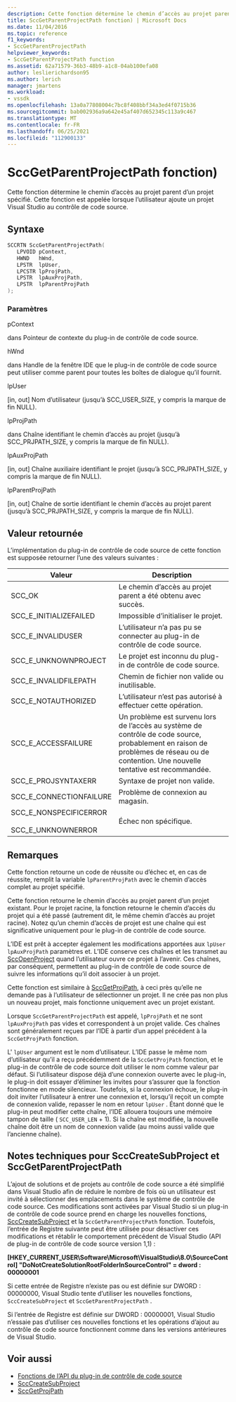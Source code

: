 ```yaml
---
description: Cette fonction détermine le chemin d’accès au projet parent d’un projet spécifié.
title: SccGetParentProjectPath fonction) | Microsoft Docs
ms.date: 11/04/2016
ms.topic: reference
f1_keywords:
- SccGetParentProjectPath
helpviewer_keywords:
- SccGetParentProjectPath function
ms.assetid: 62a71579-36b3-48b9-a1c8-04ab100efa08
author: leslierichardson95
ms.author: lerich
manager: jmartens
ms.workload:
- vssdk
ms.openlocfilehash: 13a0a77808004c7bc8f408bbf34a3ed4f0715b36
ms.sourcegitcommit: bab002936a9a642e45af407d652345c113a9c467
ms.translationtype: MT
ms.contentlocale: fr-FR
ms.lasthandoff: 06/25/2021
ms.locfileid: "112900133"
---
```

# <a name="sccgetparentprojectpath-function"></a>SccGetParentProjectPath fonction)
Cette fonction détermine le chemin d’accès au projet parent d’un projet spécifié. Cette fonction est appelée lorsque l’utilisateur ajoute un projet Visual Studio au contrôle de code source.

## <a name="syntax"></a>Syntaxe

```cpp
SCCRTN SccGetParentProjectPath(
   LPVOID pContext,
   HWND   hWnd,
   LPSTR  lpUser,
   LPCSTR lpProjPath,
   LPSTR  lpAuxProjPath,
   LPSTR  lpParentProjPath
);
```

### <a name="parameters"></a>Paramètres
 pContext

dans Pointeur de contexte du plug-in de contrôle de code source.

 hWnd

dans Handle de la fenêtre IDE que le plug-in de contrôle de code source peut utiliser comme parent pour toutes les boîtes de dialogue qu’il fournit.

 lpUser

[in, out] Nom d’utilisateur (jusqu’à SCC_USER_SIZE, y compris la marque de fin NULL).

 lpProjPath

dans Chaîne identifiant le chemin d’accès au projet (jusqu’à SCC_PRJPATH_SIZE, y compris la marque de fin NULL).

 lpAuxProjPath

[in, out] Chaîne auxiliaire identifiant le projet (jusqu’à SCC_PRJPATH_SIZE, y compris la marque de fin NULL).

 lpParentProjPath

[in, out] Chaîne de sortie identifiant le chemin d’accès au projet parent (jusqu’à SCC_PRJPATH_SIZE, y compris la marque de fin NULL).

## <a name="return-value"></a>Valeur retournée
 L’implémentation du plug-in de contrôle de code source de cette fonction est supposée retourner l’une des valeurs suivantes :

|Valeur|Description|
|-----------|-----------------|
|SCC_OK|Le chemin d’accès au projet parent a été obtenu avec succès.|
|SCC_E_INITIALIZEFAILED|Impossible d’initialiser le projet.|
|SCC_E_INVALIDUSER|L’utilisateur n’a pas pu se connecter au plug-in de contrôle de code source.|
|SCC_E_UNKNOWNPROJECT|Le projet est inconnu du plug-in de contrôle de code source.|
|SCC_E_INVALIDFILEPATH|Chemin de fichier non valide ou inutilisable.|
|SCC_E_NOTAUTHORIZED|L’utilisateur n’est pas autorisé à effectuer cette opération.|
|SCC_E_ACCESSFAILURE|Un problème est survenu lors de l’accès au système de contrôle de code source, probablement en raison de problèmes de réseau ou de contention. Une nouvelle tentative est recommandée.|
|SCC_E_PROJSYNTAXERR|Syntaxe de projet non valide.|
|SCC_E_CONNECTIONFAILURE|Problème de connexion au magasin.|
|SCC_E_NONSPECIFICERROR<br /><br /> SCC_E_UNKNOWNERROR|Échec non spécifique.|

## <a name="remarks"></a>Remarques
 Cette fonction retourne un code de réussite ou d’échec et, en cas de réussite, remplit la variable `lpParentProjPath` avec le chemin d’accès complet au projet spécifié.

 Cette fonction retourne le chemin d’accès au projet parent d’un projet existant. Pour le projet racine, la fonction retourne le chemin d’accès du projet qui a été passé (autrement dit, le même chemin d’accès au projet racine). Notez qu’un chemin d’accès de projet est une chaîne qui est significative uniquement pour le plug-in de contrôle de code source.

 L’IDE est prêt à accepter également les modifications apportées aux `lpUser` `lpAuxProjPath` paramètres et. L’IDE conserve ces chaînes et les transmet au [SccOpenProject](../extensibility/sccopenproject-function.md) quand l’utilisateur ouvre ce projet à l’avenir. Ces chaînes, par conséquent, permettent au plug-in de contrôle de code source de suivre les informations qu’il doit associer à un projet.

 Cette fonction est similaire à [SccGetProjPath](../extensibility/sccgetprojpath-function.md), à ceci près qu’elle ne demande pas à l’utilisateur de sélectionner un projet. Il ne crée pas non plus un nouveau projet, mais fonctionne uniquement avec un projet existant.

 Lorsque `SccGetParentProjectPath` est appelé, `lpProjPath` et ne sont `lpAuxProjPath` pas vides et correspondent à un projet valide. Ces chaînes sont généralement reçues par l’IDE à partir d’un appel précédent à la `SccGetProjPath` fonction.

 L' `lpUser` argument est le nom d’utilisateur. L’IDE passe le même nom d’utilisateur qu’il a reçu précédemment de la `SccGetProjPath` fonction, et le plug-in de contrôle de code source doit utiliser le nom comme valeur par défaut. Si l’utilisateur dispose déjà d’une connexion ouverte avec le plug-in, le plug-in doit essayer d’éliminer les invites pour s’assurer que la fonction fonctionne en mode silencieux. Toutefois, si la connexion échoue, le plug-in doit inviter l’utilisateur à entrer une connexion et, lorsqu’il reçoit un compte de connexion valide, repasser le nom en retour `lpUser` . Étant donné que le plug-in peut modifier cette chaîne, l’IDE allouera toujours une mémoire tampon de taille ( `SCC_USER_LEN` + 1). Si la chaîne est modifiée, la nouvelle chaîne doit être un nom de connexion valide (au moins aussi valide que l’ancienne chaîne).

## <a name="technical-notes-for-scccreatesubproject-and-sccgetparentprojectpath"></a>Notes techniques pour SccCreateSubProject et SccGetParentProjectPath
 L’ajout de solutions et de projets au contrôle de code source a été simplifié dans Visual Studio afin de réduire le nombre de fois où un utilisateur est invité à sélectionner des emplacements dans le système de contrôle de code source. Ces modifications sont activées par Visual Studio si un plug-in de contrôle de code source prend en charge les nouvelles fonctions, [SccCreateSubProject](../extensibility/scccreatesubproject-function.md) et la `SccGetParentProjectPath` fonction. Toutefois, l’entrée de Registre suivante peut être utilisée pour désactiver ces modifications et rétablir le comportement précédent de Visual Studio (API de plug-in de contrôle de code source version 1,1) :

 **[HKEY_CURRENT_USER\Software\Microsoft\VisualStudio\8.0\SourceControl] "DoNotCreateSolutionRootFolderInSourceControl" = dword : 00000001**

 Si cette entrée de Registre n’existe pas ou est définie sur DWORD : 00000000, Visual Studio tente d’utiliser les nouvelles fonctions, `SccCreateSubProject` et `SccGetParentProjectPath` .

 Si l’entrée de Registre est définie sur DWORD : 00000001, Visual Studio n’essaie pas d’utiliser ces nouvelles fonctions et les opérations d’ajout au contrôle de code source fonctionnent comme dans les versions antérieures de Visual Studio.

## <a name="see-also"></a>Voir aussi
- [Fonctions de l’API du plug-in de contrôle de code source](../extensibility/source-control-plug-in-api-functions.md)
- [SccCreateSubProject](../extensibility/scccreatesubproject-function.md)
- [SccGetProjPath](../extensibility/sccgetprojpath-function.md)
